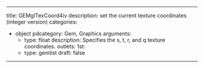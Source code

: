 
---
title: GEMglTexCoord4iv
description: set the current texture coordinates (integer version)
categories:
  - object
pdcategory: Gem, Graphics
arguments:
    - type: float
      description: Specifies the s, t, r, and q texture coordinates.
outlets:
  1st:
    - type: gemlist
draft: false
---

